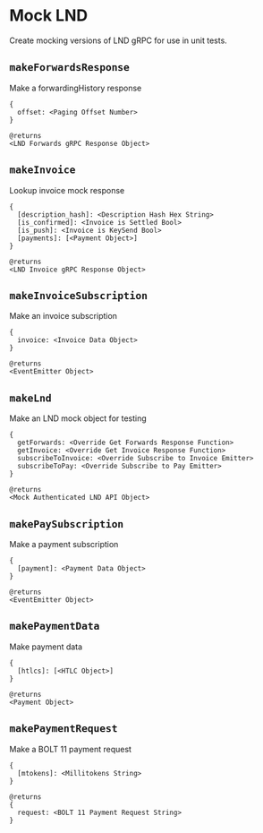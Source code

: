 # Mock LND

Create mocking versions of LND gRPC for use in unit tests.

## `makeForwardsResponse`

Make a forwardingHistory response

    {
      offset: <Paging Offset Number>
    }

    @returns
    <LND Forwards gRPC Response Object>

## `makeInvoice`

Lookup invoice mock response

    {
      [description_hash]: <Description Hash Hex String>
      [is_confirmed]: <Invoice is Settled Bool>
      [is_push]: <Invoice is KeySend Bool>
      [payments]: [<Payment Object>]
    }

    @returns
    <LND Invoice gRPC Response Object>

## `makeInvoiceSubscription`

Make an invoice subscription

    {
      invoice: <Invoice Data Object>
    }

    @returns
    <EventEmitter Object>

## `makeLnd`

Make an LND mock object for testing

    {
      getForwards: <Override Get Forwards Response Function>
      getInvoice: <Override Get Invoice Response Function>
      subscribeToInvoice: <Override Subscribe to Invoice Emitter>
      subscribeToPay: <Override Subscribe to Pay Emitter>
    }

    @returns
    <Mock Authenticated LND API Object>

## `makePaySubscription`

Make a payment subscription

    {
      [payment]: <Payment Data Object>
    }

    @returns
    <EventEmitter Object>

## `makePaymentData`

Make payment data

    {
      [htlcs]: [<HTLC Object>]
    }

    @returns
    <Payment Object>

## `makePaymentRequest`

Make a BOLT 11 payment request

    {
      [mtokens]: <Millitokens String>
    }

    @returns
    {
      request: <BOLT 11 Payment Request String>
    }

